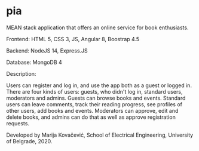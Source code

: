 # pia
MEAN stack application that offers an online service for book enthusiasts.

Frontend: HTML 5, CSS 3, JS, Angular 8, Boostrap 4.5

Backend: NodeJS 14, Express.JS

Database: MongoDB 4

Description:

Users can register and log in, and use the app both as a guest or logged in. 
There are four kinds of users: guests, who didn't log in, standard users, moderators and admins.
Guests can browse books and events. Standard users can leave comments, track their reading progress, see profiles of other users, add books and events. 
Moderators can approve, edit and delete books, and admins can do that as well as approve registration requests. 

Developed by Marija Kovačević, School of Electrical Engineering, University of Belgrade, 2020.
